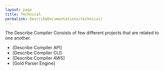```yaml
---
layout: page
title: Technical
permalink: DescribeDocumentations/technical/
---
```

The Describe Compiler Consists of few different projects that are related to one another.

* [Describe Compiler API]
* [Describe Compiler CLI]
* [Describe Compiler AWS]
* [Gold Parser Engine]